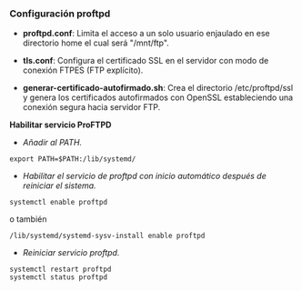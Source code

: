 ### Configuración proftpd

- **proftpd.conf**:	Limita el acceso a un solo usuario enjaulado en ese directorio home el cual será "/mnt/ftp".

- **tls.conf**: Configura el certificado SSL en el servidor con modo de conexión FTPES (FTP explícito).

- **generar-certificado-autofirmado.sh**: Crea el directorio /etc/proftpd/ssl y genera los certificados autofirmados con OpenSSL estableciendo una conexión segura hacia servidor FTP.

**Habilitar servicio ProFTPD**

- *Añadir al PATH.*
```
export PATH=$PATH:/lib/systemd/
```

- *Habilitar el servicio de proftpd con inicio automático después de reiniciar el sistema.*
```
systemctl enable proftpd
```
o también
```
/lib/systemd/systemd-sysv-install enable proftpd
```

- *Reiniciar servicio proftpd.*
```
systemctl restart proftpd
systemctl status proftpd
```
